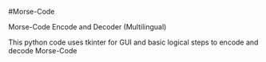 #Morse-Code

Morse-Code Encode and Decoder (Multilingual)

This python code uses tkinter for GUI and basic logical steps to encode and decode Morse-Code
